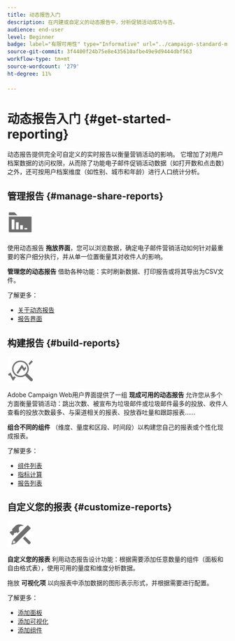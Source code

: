 ```yaml
---
title: 动态报告入门
description: 在内建或自定义的动态报告中，分析促销活动成功与否。
audience: end-user
level: Beginner
badge: label="有限可用性" type="Informative" url="../campaign-standard-migration-home.md" tooltip="仅限于Campaign Standard已迁移的用户"
source-git-commit: 3f4400f24b75e8e435610afbe49e9d9444dbf563
workflow-type: tm+mt
source-wordcount: '279'
ht-degree: 11%

---
```


# 动态报告入门 {#get-started-reporting}

动态报告提供完全可自定义的实时报告以衡量营销活动的影响。 它增加了对用户档案数据的访问权限，从而除了功能电子邮件促销活动数据（如打开数和点击数）之外，还可按用户档案维度（如性别、城市和年龄）进行人口统计分析。

## 管理报告 {#manage-share-reports}

<img src="assets/do-not-localize/icon_manage.svg" width="60px">

使用动态报告 **拖放界面**，您可以浏览数据，确定电子邮件营销活动如何针对最重要的客户细分执行，并从单一位置衡量其对收件人的影响。

**管理您的动态报告** 借助各种功能：实时刷新数据、打印报告或将其导出为CSV文件。

了解更多：

* [关于动态报告](about-dynamic-reports.md)
* [报告界面](reporting-interface.md)

## 构建报告 {#build-reports}

<img src="assets/do-not-localize/icon_build.svg" width="60px">

Adobe Campaign Web用户界面提供了一组 **现成可用的动态报告** 允许您从多个方面衡量营销活动：跳出次数、被宣布为垃圾邮件或垃圾邮件最多的投放、收件人查看的投放次数最多、与渠道相关的报表、投放吞吐量和跟踪报表……

**组合不同的组件** （维度、量度和区段、时间段）以构建您自己的报表或个性化现成报表。

了解更多：

* [组件列表](list-of-components.md)
* [指标计算](indicator-calculation.md)
* [报告列表](defining-the-report-period.md)

## 自定义您的报表 {#customize-reports}

<img src="assets/do-not-localize/icon_customize.svg" width="60px">

**自定义您的报表** 利用动态报告设计功能：根据需要添加任意数量的组件（面板和自由格式表），使用可用的量度和维度分析数据。

拖放 **可视化项** 以向报表中添加数据的图形表示形式，并根据需要进行配置。

了解更多：

* [添加面板](adding-panels.md)
* [添加可视化](adding-visualizations.md)
* [添加组件](adding-components.md)

